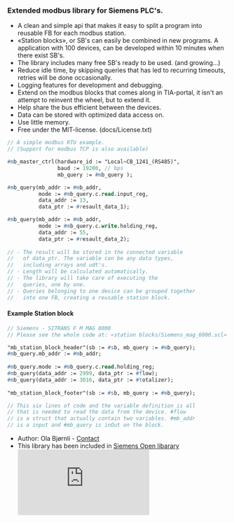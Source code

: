 ### Extended modbus library for Siemens PLC's.

 - A clean and simple api that makes it easy to split a program into reusable FB for each modbus station.
 - «Station blocks», or SB's can easily be combined in new programs. A application with 100 devices, can be developed within 10 minutes when there exist SB's.
 - The library includes many free SB's ready to be used. (and growing...)
 - Reduce idle time, by skipping queries that has led to recurring timeouts, retries will be done occasionally.
 - Logging features for development and debugging.
 - Extend on the modbus blocks that comes along in TIA-portal, it isn't an attempt to reinvent the wheel, but to extend it.
 - Help share the bus efficient between the devices.
 - Data can be stored with optimized data access on.
 - Use little memory.
 - Free under the MIT-license. (docs/License.txt)
 
```pascal
// A simple modbus RTU example. 
// (Support for modbus TCP is also available)

#mb_master_ctrl(hardware_id := "Local~CB_1241_(RS485)", 
                baud := 19200, // bps                
                mb_query := #mb_query ); 

#mb_query(mb_addr := #mb_addr,                  
          mode := #mb_query.c.read.input_reg, 
          data_addr := 13,                      
          data_ptr := #resault_data_1);                   

#mb_query(mb_addr := #mb_addr,                 
          mode := #mb_query.c.write.holding_reg, 
          data_addr := 55,                            
          data_ptr := #resault_data_2);
		  
// - The result will be stored in the connected variable 
//   of data_ptr. The variable can be any data types, 
//   including arrays and udt's.
// - Length will be calculated automatically. 
// - The library will take care of executing the 
//   queries, one by one. 
// - Queries belonging to one device can be grouped together 
//   into one FB, creating a reusable station block.
```


#### Example Station block
```pascal
// Siemens - SITRANS F M MAG 8000
// Please see the whole code at: «station blocks/Siemens_mag_6000.scl»

"mb_station_block_header"(sb := #sb, mb_query := #mb_query);
#mb_query.mb_addr := #mb_addr;
	
#mb_query.mode := #mb_query.c.read.holding_reg;
#mb_query(data_addr := 2999, data_ptr := #flow);
#mb_query(data_addr := 3016, data_ptr := #totalizer);
	
"mb_station_block_footer"(sb := #sb, mb_query := #mb_query);

// This six lines of code and the variable definition is all 
// that is needed to read the data from the device. #flow 
// is a struct that actually contain two variables. #mb_addr
// is a input and #mb_query is inOut on the block.
```

- Author: Ola Bjørnli - [Contact](http://sn7.no/contact/rexhip)
- This library has been included in [Siemens Open libarary](http://openplclibrary.com) 
![.](http://p.sn7.no/piwik.php?idsite=2&rec=1) <!-- Visitor statistics -->
